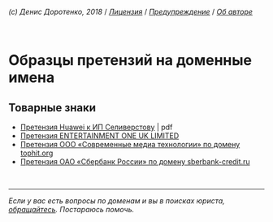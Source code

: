 *(c) Денис Доротенко, 2018* / *[Лицензия](https://github.com/xCounsel/kardamon/blob/master/Russian/LICENSE.md)* / *[Предупреждение](https://github.com/xCounsel/kardamon/blob/master/Russian/DISCLAIMER.md)* / *[Об авторе](http://dorotenko.pro/about/)*

<br/>

# Образцы претензий на доменные имена

## Товарные знаки

* [Претензия Huawei к ИП Селиверстову](https://www.google.com/url?sa=t&rct=j&q=&esrc=s&source=web&cd=4&cad=rja&uact=8&ved=2ahUKEwiPkNvnsszdAhVqpIsKHTB-CRUQFjADegQIBxAC&url=http%3A%2F%2Fteron.ru%2Findex.php%3Fapp%3Dcore%26module%3Dattach%26section%3Dattach%26attach_id%3D1000390&usg=AOvVaw20repAdJ6zFkzCJe6n1MWZ) | pdf
* [Претензия ENTERTAINMENT ONE UK LIMITED](https://imeupravo.ru/vopros/zdravstvuyte-prishla-pretenziya-chto-predprinyat-zaranee-blagodaren-ot-predstavitelya-pravoobladate-2619)
* [Претензия ООО «Современные медиа технологии» по домену tophit.org](https://domenforum.net/showthread.php?t=102571)
* [Претензия ОАО «Сбербанк России» по домену sberbank-credit.ru](https://domenforum.net/archive/index.php/t-132812.html)

<br/>

----
*Если у вас есть вопросы по доменам и вы в поисках юриста, [обращайтесь](http://dorotenko.pro/contact/). Постараюсь помочь.* 
